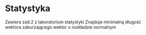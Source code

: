 # Statystyka
Zawiera zad.2 z laboratorium statystyki
Znajduje minimalną długość wektora zaburzającego wektor o rozkładzie normalnym
